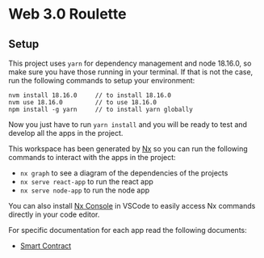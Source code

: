 # Web 3.0 Roulette

## Setup

This project uses `yarn` for dependency management and node 18.16.0, so make sure you have those running in your terminal. If that is not the case, run the following commands to setup your environment:

```
nvm install 18.16.0     // to install 18.16.0
nvm use 18.16.0         // to use 18.16.0
npm install -g yarn     // to install yarn globally
```

Now you just have to run `yarn install` and you will be ready to test and develop all the apps in the project.

This workspace has been generated by [Nx](https://nx.dev) so you can run the following commands to interact with the apps in the project:

- `nx graph` to see a diagram of the dependencies of the projects
- `nx serve react-app` to run the react app
- `nx serve node-app` to run the node app

You can also install [Nx Console](https://marketplace.visualstudio.com/items?itemName=nrwl.angular-console&utm_source=nx-project) in VSCode to easily access Nx commands directly in your code editor.

For specific documentation for each app read the following documents:
- [Smart Contract](./docs/truffle-app.md)
